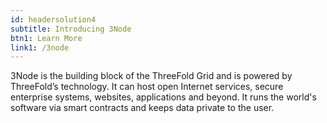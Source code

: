```yaml
---
id: headersolution4
subtitle: Introducing 3Node
btn1: Learn More
link1: /3node
---
```


3Node is the building block of the ThreeFold Grid and is powered by ThreeFold’s technology. It can host open Internet services, secure enterprise systems, websites, applications and beyond. It runs the world's software via smart contracts and keeps data private to the user.